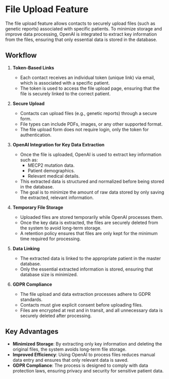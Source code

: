 # File Upload Feature

The file upload feature allows contacts to securely upload files (such as genetic reports) associated with specific patients. To minimize storage and improve data processing, OpenAI is integrated to extract key information from the files, ensuring that only essential data is stored in the database.

## Workflow

1. **Token-Based Links**
   - Each contact receives an individual token (unique link) via email, which is associated with a specific patient.
   - The token is used to access the file upload page, ensuring that the file is securely linked to the correct patient.

2. **Secure Upload**
   - Contacts can upload files (e.g., genetic reports) through a secure form.
   - File types can include PDFs, images, or any other supported format.
   - The file upload form does not require login, only the token for authentication.

3. **OpenAI Integration for Key Data Extraction**
   - Once the file is uploaded, OpenAI is used to extract key information such as:
     - MECP2 mutation data.
     - Patient demographics.
     - Relevant medical details.
   - This extracted data is structured and normalized before being stored in the database.
   - The goal is to minimize the amount of raw data stored by only saving the extracted, relevant information.

4. **Temporary File Storage**
   - Uploaded files are stored temporarily while OpenAI processes them.
   - Once the key data is extracted, the files are securely deleted from the system to avoid long-term storage.
   - A retention policy ensures that files are only kept for the minimum time required for processing.

5. **Data Linking**
   - The extracted data is linked to the appropriate patient in the master database.
   - Only the essential extracted information is stored, ensuring that database size is minimized.

6. **GDPR Compliance**
   - The file upload and data extraction processes adhere to GDPR standards.
   - Contacts must give explicit consent before uploading files.
   - Files are encrypted at rest and in transit, and all unnecessary data is securely deleted after processing.

## Key Advantages
- **Minimized Storage**: By extracting only key information and deleting the original files, the system avoids long-term file storage.
- **Improved Efficiency**: Using OpenAI to process files reduces manual data entry and ensures that only relevant data is saved.
- **GDPR Compliance**: The process is designed to comply with data protection laws, ensuring privacy and security for sensitive patient data.
